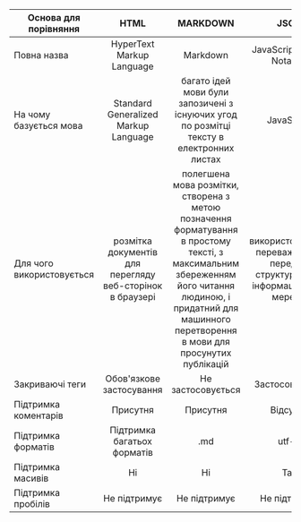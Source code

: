 <!-- зачаровано сквадом
.dP"Y8 88  dP""b8 8b    d8    db      888888
`Ybo." 88 dP   `" 88b  d88   dPYb      88__
o.`Y8b 88 Yb  "88 88YbdP88  dP__Yb     88""
8bodP' 88  YboodP 88 YY 88 dP""""Yb   888888
-->

|Основа для порівняння|HTML|MARKDOWN|JSON|XSL|
|--|:---------------:|:------------:|:------------:|:------------:|
|Повна назва|HyperText Markup Language|Markdown|JavaScript Object Notation|eXtensible Markup Language|
|На чому базується мова|Standard Generalized Markup Language|багато ідей мови були запозичені з існуючих угод по розмітці тексту в електронних листах|JavaScript|Standard Generalized Markup Language|
|Для чого використовується|розмітка документів для перегляду веб-сторінок в браузері|полегшена мова розмітки, створена з метою позначення форматування в простому тексті, з максимальним збереженням його читання людиною, і придатний для машинного перетворення в мови для просунутих публікацій|використовується переважно для передачі структурованої інформації через мережу|це виділена мова опису даних, яка використовується для зберігання даних|
|Закриваючі теги|Обов'язкове застосування|Не застосовується|Застосовується|Застосування не обов'язкове|
|Підтримка коментарів|Присутня|Присутня|Відсутня|Присутня|
|Підтримка форматів|Підтримка багатьох форматів|.md|utf-8|Підтримка багатьох форматів|
|Підтримка масивів|Ні|Ні|Так|Ні|
|Підтримка пробілів|Не підтримує|Не підтримує|Не підтримує|Може бути збережено|
